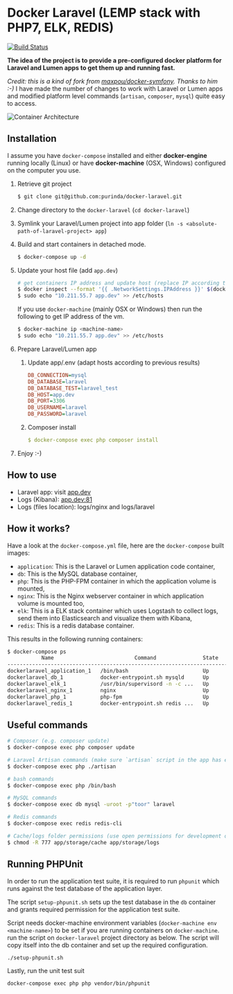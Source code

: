 # Docker Laravel (LEMP stack with PHP7, ELK, REDIS)

[![Build Status](https://travis-ci.org/purinda/docker-laravel.svg?branch=master)](https://travis-ci.org/purinda/docker-laravel)

**The idea of the project is to provide a pre-configured docker platform for Laravel and Lumen apps to get them up and running fast.**

*Credit: this is a kind of fork from [maxpou/docker-symfony](https://github.com/maxpou/docker-symfony). Thanks to him :-)* 
I have made the number of changes to work with Laravel or Lumen apps and modified platform level commands (`artisan`, `composer`, `mysql`) quite easy to access.

![Container Architecture](https://raw.githubusercontent.com/purinda/docker-laravel/master/docs/container-architecture.png)

## Installation

I assume you have `docker-compose` installed and either **docker-engine** running locally (Linux) or have **docker-machine** (OSX, Windows) 
configured on the computer you use.

1. Retrieve git project

    ```bash
    $ git clone git@github.com:purinda/docker-laravel.git
    ```

2. Change directory to the `docker-laravel` (`cd docker-laravel`)

3. Symlink your Laravel/Lumen project into app folder (`ln -s <absolute-path-of-laravel-project> app`)

4. Build and start containers in detached mode.

    ```bash
    $ docker-compose up -d
    ```

5. Update your host file (add `app.dev`)

    ```bash
    # get containers IP address and update host (replace IP according to your configuration )
    $ docker inspect --format '{{ .NetworkSettings.IPAddress }}' $(docker ps -f name=nginx -q)
    $ sudo echo "10.211.55.7 app.dev" >> /etc/hosts
    ```

    If you use `docker-machine` (mainly OSX or Windows) then run the following to get IP address of the vm. 

    ```bash
    $ docker-machine ip <machine-name> 
    $ sudo echo "10.211.55.7 app.dev" >> /etc/hosts
    ```


6. Prepare Laravel/Lumen app
    1. Update app/.env (adapt hosts according to previous results)

        ```ini
        DB_CONNECTION=mysql
        DB_DATABASE=laravel
        DB_DATABASE_TEST=laravel_test
        DB_HOST=app.dev
        DB_PORT=3306
        DB_USERNAME=laravel
        DB_PASSWORD=laravel
        ```

    2. Composer install

        ```yml
        $ docker-compose exec php composer install
        ```

7. Enjoy :-)

## How to use

* Laravel app: visit [app.dev](http://app.dev)  
* Logs (Kibana): [app.dev:81](http://app.dev:81)
* Logs (files location): logs/nginx and logs/laravel

## How it works?

Have a look at the `docker-compose.yml` file, here are the `docker-compose` built images:

* `application`: This is the Laravel or Lumen application code container,
* `db`: This is the MySQL database container,
* `php`: This is the PHP-FPM container in which the application volume is mounted,
* `nginx`: This is the Nginx webserver container in which application volume is mounted too,
* `elk`: This is a ELK stack container which uses Logstash to collect logs, send them into Elasticsearch and visualize them with Kibana,
* `redis`: This is a redis database container.

This results in the following running containers:

```bash
$ docker-compose ps
           Name                          Command               State              Ports
--------------------------------------------------------------------------------------------------
dockerlaravel_application_1   /bin/bash                        Up
dockerlaravel_db_1            docker-entrypoint.sh mysqld      Up      0.0.0.0:3306->3306/tcp
dockerlaravel_elk_1           /usr/bin/supervisord -n -c ...   Up      0.0.0.0:81->80/tcp
dockerlaravel_nginx_1         nginx                            Up      443/tcp, 0.0.0.0:80->80/tcp
dockerlaravel_php_1           php-fpm                          Up      9000/tcp
dockerlaravel_redis_1         docker-entrypoint.sh redis ...   Up      0.0.0.0:6379->6379/tcp   
```

## Useful commands

```bash
# Composer (e.g. composer update)
$ docker-compose exec php composer update

# Laravel Artisan commands (make sure `artisan` script in the app has executable permissions bit set)
$ docker-compose exec php ./artisan

# bash commands
$ docker-compose exec php /bin/bash

# MySQL commands
$ docker-compose exec db mysql -uroot -p"toor" laravel

# Redis commands
$ docker-compose exec redis redis-cli

# Cache/logs folder permissions (use open permissions for development only)
$ chmod -R 777 app/storage/cache app/storage/logs

```

## Running PHPUnit

In order to run the application test suite, it is required to run `phpunit` which runs against the test database of the 
application layer.

The script `setup-phpunit.sh` sets up the test database in the `db` container and grants required permission for the application
test suite.

Script needs docker-machine environment variables (`docker-machine env <machine-name>`) to be set if you are running 
containers on `docker-machine`. run the script on `docker-laravel` project directory as below. The script will copy itself into
the db container and set up the required configuration.
    
    ./setup-phpunit.sh
    
Lastly, run the unit test suit

    docker-compose exec php php vendor/bin/phpunit